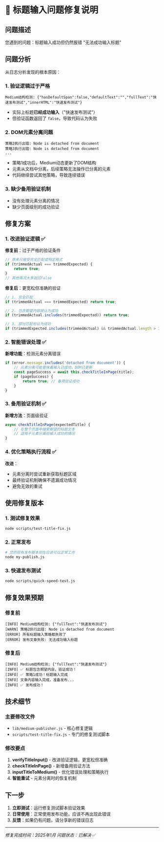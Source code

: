 # 🔧 标题输入问题修复说明

## 问题描述

您遇到的问题：标题输入成功但仍然报错 "无法成功输入标题"

## 问题分析

从日志分析发现的根本原因：

### 1. 验证逻辑过于严格
```
Medium结构检测: {"hasDefaultSpan":false,"defaultText":"","fullText":"快速发布测试","innerHTML":"快速发布测试"}
```
- 实际上标题**已经成功输入**（"快速发布测试"）
- 但验证函数返回了 `false`，导致代码认为失败

### 2. DOM元素分离问题
```
策略2执行出错: Node is detached from document
策略3执行出错: Node is detached from document
...
```
- 策略1成功后，Medium动态更新了DOM结构
- 元素从文档中分离，后续策略无法操作已分离的元素
- 代码继续尝试其他策略，导致连续错误

### 3. 缺少备用验证机制
- 没有处理元素分离的情况
- 缺少页面级别的成功验证

## 修复方案

### 1. 改进验证逻辑 ✅

**修复前**：过于严格的验证条件
```javascript
// 原来只接受完全匹配或特定格式
if (trimmedActual === trimmedExpected) {
    return true;
}
// 其他情况大多返回false
```

**修复后**：更宽松但准确的验证
```javascript
// 1. 完全匹配
if (trimmedActual === trimmedExpected) return true;

// 2. 包含期望内容就认为成功
if (trimmedActual.includes(trimmedExpected)) return true;

// 3. 部分匹配也认为成功
if (trimmedExpected.includes(trimmedActual) && trimmedActual.length > 3) return true;
```

### 2. 智能错误处理 ✅

**新增功能**：检测元素分离错误
```javascript
if (error.message.includes('detached from document')) {
    // 元素分离可能意味着输入已成功，DOM已更新
    const pageSuccess = await this.checkTitleInPage(title);
    if (pageSuccess) {
        return true; // 备用验证成功
    }
}
```

### 3. 备用验证机制 ✅

**新增方法**：页面级验证
```javascript
async checkTitleInPage(expectedTitle) {
    // 在整个页面中搜索期望的标题文本
    // 适用于元素分离但输入成功的情况
}
```

### 4. 优化策略执行流程 ✅

**改进**：
- 元素分离时尝试重新获取标题区域
- 最终验证机制确保不遗漏成功情况
- 避免无效的重试

## 使用修复版本

### 1. 测试修复效果
```bash
node scripts/test-title-fix.js
```

### 2. 正常发布
```bash
# 您的现有发布脚本现在应该可以正常工作
node my-publish.js
```

### 3. 快速发布测试
```bash
node scripts/quick-speed-test.js
```

## 修复效果预期

### 修复前
```
[INFO] Medium结构检测: {"fullText":"快速发布测试"}
[WARN] 策略2执行出错: Node is detached from document
[ERROR] 所有标题输入策略都失败了
[ERROR] 发布文章失败: 无法成功输入标题
```

### 修复后
```
[INFO] Medium结构检测: {"fullText":"快速发布测试"}
[INFO] ✅ 标题包含期望内容，验证成功！
[INFO] ✅ 策略1成功！标题输入完成
[INFO] 文章内容输入完成，准备发布...
[INFO] ✅ 发布成功！
```

## 技术细节

### 主要修改文件
- `lib/medium-publisher.js` - 核心修复逻辑
- `scripts/test-title-fix.js` - 专门的修复测试脚本

### 修改要点
1. **verifyTitleInput()** - 改进验证逻辑，更宽松但准确
2. **checkTitleInPage()** - 新增备用验证方法
3. **inputTitleToMedium()** - 优化错误处理和策略执行
4. **智能重试** - 元素分离时的恢复机制

## 下一步

1. **立即测试**：运行修复测试脚本验证效果
2. **日常使用**：正常使用发布功能，应该不再出现此错误
3. **反馈**：如果仍有问题，请分享新的错误日志

---

*修复完成时间：2025年1月*
*问题状态：已解决* ✅ 